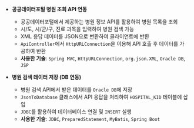 
- **공공데이터포털 병원 조회 API 연동**
  - 공공데이터포털에서 제공하는 병원 정보 API를 활용하여 병원 목록을 조회
  - 시/도, 시/군/구, 진료 과목을 입력하여 병원 검색 가능
  - XML 응답 데이터를 JSON으로 변환하여 클라이언트에 반환
  - `ApiController`에서 `HttpURLConnection`을 이용해 API 호출 후 데이터를 가공하여 반환
  - **사용한 기술**: `Spring MVC`, `HttpURLConnection`, `org.json.XML`, `Oracle DB`, `JSP`

- **병원 검색 데이터 저장 (DB 연동)**
  - 병원 검색 API에서 받은 데이터를 `Oracle DB`에 저장
  - `JsonToDatabase` 클래스에서 API 응답을 처리하여 `HOSPITAL_KID` 테이블에 삽입
  - `JDBC`를 활용하여 데이터베이스 연결 및 `INSERT` 실행
  - **사용한 기술**: `JDBC`, `PreparedStatement`, `MyBatis`, `Spring Boot`

